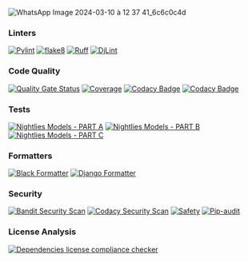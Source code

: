![WhatsApp Image 2024-03-10 à 12 37 41_6c6c0c4d](https://github.com/Smartappli/AIMER/assets/26173534/1614c965-5bb9-425c-b1e4-48bd38671507)

### Linters

[![Pylint](https://github.com/Smartappli/AIMER/actions/workflows/pylint.yml/badge.svg)](https://github.com/Smartappli/AIMER/actions/workflows/pylint.yml)
[![flake8](https://github.com/Smartappli/AIMER/actions/workflows/flake8.yml/badge.svg)](https://github.com/Smartappli/AIMER/actions/workflows/flake8.yml)
[![Ruff](https://github.com/Smartappli/AIMER/actions/workflows/ruff.yml/badge.svg)](https://github.com/Smartappli/AIMER/actions/workflows/ruff.yml)
[![DjLint](https://github.com/Smartappli/AIMER/actions/workflows/djlint.yml/badge.svg)](https://github.com/Smartappli/AIMER/actions/workflows/djlint.yml)

### Code Quality

[![Quality Gate Status](https://sonarcloud.io/api/project_badges/measure?project=Smartappli_AIMER&metric=alert_status)](https://sonarcloud.io/summary/new_code?id=Smartappli_AIMER)
[![Coverage](https://sonarcloud.io/api/project_badges/measure?project=Smartappli_AIMER&metric=coverage)](https://sonarcloud.io/summary/new_code?id=Smartappli_AIMER)
[![Codacy Badge](https://app.codacy.com/project/badge/Grade/4c61dec09d8e42a390a1b9595f214ca7)](https://app.codacy.com/gh/Smartappli/AIMER/dashboard?utm_source=gh&utm_medium=referral&utm_content=&utm_campaign=Badge_grade)
[![Codacy Badge](https://app.codacy.com/project/badge/Coverage/4c61dec09d8e42a390a1b9595f214ca7)](https://app.codacy.com/gh/Smartappli/AIMER/dashboard?utm_source=gh&utm_medium=referral&utm_content=&utm_campaign=Badge_coverage)

### Tests

[![Nightlies Models - PART A](https://github.com/Smartappli/AIMER/actions/workflows/nightlies_models_A.yml/badge.svg)](https://github.com/Smartappli/AIMER/actions/workflows/nightlies_models_A.yml)
[![Nightlies Models - PART B](https://github.com/Smartappli/AIMER/actions/workflows/nightlies_models_B.yml/badge.svg)](https://github.com/Smartappli/AIMER/actions/workflows/nightlies_models_B.yml)
[![Nightlies Models - PART C](https://github.com/Smartappli/AIMER/actions/workflows/nightlies_models_C.yml/badge.svg)](https://github.com/Smartappli/AIMER/actions/workflows/nightlies_models_C.yml)

### Formatters

[![Black Formatter](https://github.com/Smartappli/AIMER/actions/workflows/black.yml/badge.svg)](https://github.com/Smartappli/AIMER/actions/workflows/black.yml)
[![Django Formatter](https://github.com/Smartappli/AIMER/actions/workflows/djformatter.yml/badge.svg)](https://github.com/Smartappli/AIMER/actions/workflows/djformatter.yml)

### Security

[![Bandit Security Scan](https://github.com/Smartappli/AIMER/actions/workflows/bandit.yml/badge.svg)](https://github.com/Smartappli/AIMER/actions/workflows/bandit.yml)
[![Codacy Security Scan](https://github.com/Smartappli/AIMER/actions/workflows/codacy.yml/badge.svg)](https://github.com/Smartappli/AIMER/actions/workflows/codacy.yml)
[![Safety](https://github.com/Smartappli/AIMER/actions/workflows/safety.yml/badge.svg)](https://github.com/Smartappli/AIMER/actions/workflows/safety.yml)
[![Pip-audit](https://github.com/Smartappli/AIMER/actions/workflows/pip-audit.yml/badge.svg)](https://github.com/Smartappli/AIMER/actions/workflows/pip-audit.yml)

### License Analysis

[![Dependencies license compliance checker](https://github.com/Smartappli/AIMER/actions/workflows/liccheck.yml/badge.svg)](https://github.com/Smartappli/AIMER/actions/workflows/liccheck.yml)
